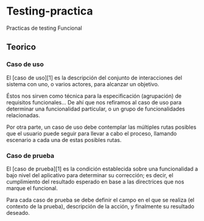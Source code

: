 # Testing-practica
Practicas de testing Funcional

 <!-- El testing funcional es una actividad dentro del proceso de pruebas de software que se enfoca en verificar si un sistema o una aplicación cumple con los requisitos funcionales establecidos. El objetivo principal del testing funcional es asegurarse de que el software se comporte de acuerdo con lo esperado por los usuarios y cumpla con las especificaciones y funcionalidades definidas. -->

## Teorico

### Caso de uso

El [caso de uso][1] es la descripción del conjunto de interacciones del sistema con uno, o varios actores, para alcanzar un objetivo.

Éstos nos sirven como técnica para la especificación (agrupación) de requisitos funcionales… De ahí que nos refiramos al caso de uso para determinar una funcionalidad particular, o un grupo de funcionalidades relacionadas.

Por otra parte, un caso de uso debe contemplar las múltiples rutas posibles que el usuario puede seguir para llevar a cabo el proceso, llamando escenario a cada una de estas posibles rutas.

### Caso de prueba

El [caso de prueba][1] es la condición establecida sobre una funcionalidad a bajo nivel del aplicativo para determinar su corrección; es decir, el cumplimiento del resultado esperado en base a las directrices que nos marque el funcional.

Para cada caso de prueba se debe definir el campo en el que se realiza (el contexto de la prueba), descripción de la acción, y finalmente su resultado deseado.

[^1]: (https://blogs.encamina.com/piensa-en-software-desarrolla-en-colores/qa-caso-de-uso-vs-caso-de-prueba/)

